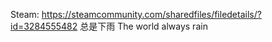 Steam: https://steamcommunity.com/sharedfiles/filedetails/?id=3284555482
总是下雨
The world always rain
